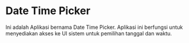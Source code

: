 # Date Time Picker
Ini adalah Aplikasi bernama Date Time Picker.
Aplikasi ini berfungsi untuk menyediakan akses ke UI sistem untuk pemilihan tanggal dan waktu.

